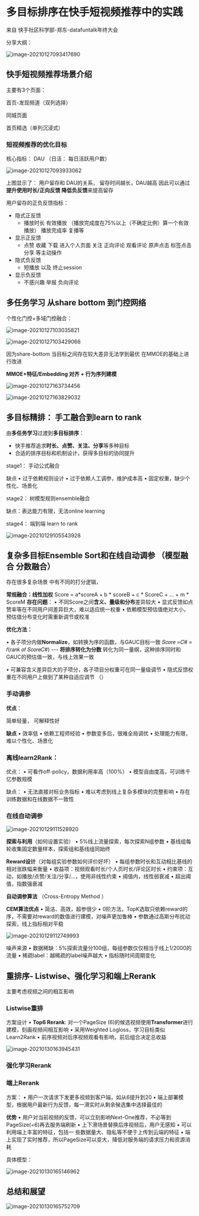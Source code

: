 # 多目标排序在快手短视频推荐中的实践

来自 快手社区科学部-郑东-datafuntalk年终大会

分享大纲： 

![image-20210127093417690](https://i.loli.net/2021/01/27/KdD29XFjLx5I34l.png)



## 快手短视频推荐场景介绍

主要有3个页面： 

首页-发现频道（双列选择）

同城页面

首页精选（单列沉浸式）



### 短视频推荐的优化目标

核心指标： DAU （日活： 每日活跃用户数）

![image-20210127093933062](https://i.loli.net/2021/01/27/hS5cjHKEkvPmUzM.png)

上图显示了： 用户留存和 DAU的关系， 留存时间越长，DAU越高 因此可以通过 **提升使用时长/正向反馈 降低负反馈**来提高留存



用户留存的正负反馈指标：

- 隐式正反馈
  - 播放时长 有效播放 （播放完成度在75%以上（不确定比例）算一个有效播放） 播放完成率 复播等 
- 显示正反馈
  - 点赞 收藏 下载 进入个人页面 关注 正向评论 观看评论 原声点击 标签点击 分享 等主动操作
- 隐式负反馈
  - 短播放 以及 终止session
- 显示负反馈
  - 不感兴趣 举报 负向评论



## 多任务学习 从share bottom 到门控网络



个性化门控+多域门控融合：

![image-20210127103035821](https://i.loli.net/2021/01/27/JL2MVuOn7m3l94D.png)



![image-20210127103429066](https://i.loli.net/2021/01/27/BlnxVoQ9f8EbU4Y.png)



因为share-bottom 当目标之间存在较大差异无法学到最优  在MMOE的基础上进行改进 

**MMOE+特征/Embedding 对齐 + 行为序列建模**

![image-20210127163734456](https://i.loli.net/2021/01/27/F7rvKHf1Wg52XcN.png)



![image-20210127163829032](https://i.loli.net/2021/01/27/XGeA9RU3Sk8ohZO.png)



## 多目标精排： 手工融合到learn to rank

由**多任务学习**过渡到**多目标排序**： 

- 快手推荐追求**时长、点赞、关注、分享**等多种目标  
- 合适的排序目标和机制设计，获得多目标的协同提升   



stage1： 手动公式融合

缺点
• 过于依赖规则设计
• 过于依赖人工调参，维护成本高
• 固定权重，缺少个性化、场景化  



stage2： 树模型规则ensemble融合 

缺点：表达能力有限，无法online learning  



stage4： 端到端 learn to rank 

![image-20210129105543928](https://i.loli.net/2021/01/29/w9QTRi7FB4uLexg.png)



## 复杂多目标Ensemble Sort和在线自动调参  （模型融合 分数融合）

存在很多复杂场景 中有不同的打分逻辑，

**常规融合：线性加权**
Score = a*scoreA + b * scoreB + c * ScoreC + … + m * ScoreM
**存在问题**：
• 不同Score之间**含义、量级和分布**差异较大
• 显式反馈如点赞率等在不同用户间差异巨大，难以适应统一权重
• 依赖模型预估值绝对大小，预估值分布变化时需重新调节或校准  



**优化方法：**

• 各子项分内做**Normalize**，如转换为序的函数，与GAUC目标一致 𝑆𝑐𝑜𝑟𝑒 =𝐶# = 𝑓(𝑟𝑎𝑛𝑘 𝑜𝑓 𝑆𝑐𝑜𝑟𝑒𝐶#)  --- **将排序转化为分数** 转化为同一量纲，这种排序同时和GAUC的预估值一致，与线上效果一致 

• 可兼容含义差异巨大的子项分，各子项目分权重可在同一量级调节
• 隐式反馈权重在不同用户上做到了某种自适应调节  （）



### 手动调参

**优点**：

简单轻量， 可解释性好

**缺点** 
• 效率低
• 依赖工程师经验
• 参数变多后，很难全局调优
• 处理能力有限，难以个性化、场景化  



### 离线learn2Rank：

优点：
• 可看作off-policy，数据利用率高（100%）
• 模型自由度高，可训练千亿参数规模  

缺点：
• 无法直接对标业务指标
• 难以考虑到线上复杂多模块的完整影响
• 存在训练数据和在线数据不一致性  



### 在线自动调参

![image-20210129111528920](https://i.loli.net/2021/01/29/NEaF3BcofrPzwTW.png)



  **探索与利用**（如何设置实验）
• 5%线上流量探索，每次探索N组参数
• 基线组每轮收集固定数量样本，探索组和基线组同始终  

**Reward设计**（对每组实验参数如何评价好坏）
• 每组参数时长和互动相比基线的相对涨跌幅来衡量
• 收益项：视频观看时长/个人页时长/评论区时长
• 约束项：互动，如播放/点赞/关注/分享/…，使用非线性约束
	• 阈值内，线性弱衰减
	• 超出阈值，指数强衰减  

**自动调参算法** （Cross-Entropy Method  ）

**CEM算法优点**
• 简洁、高效，超参很少
• 0阶方法，TopK选取只依赖reward的序，不需要对reward的数值进行建模，对噪声更加鲁棒
• 参数通过高斯分布扰动探索，线上指标相对平稳  

![image-20210129112749993](https://i.loli.net/2021/01/29/XdlqMcfu24ag1DH.png)

噪声来源
• 数据稀缺：5%探索流量分100组，每组参数仅仅相当于线上1/2000的流量
• 稀疏label：越稀疏的label噪声越大
• 指标随时间周期变化  



## 重排序- Listwise、强化学习和端上Rerank  

主要考虑视频之间的相互影响

### Listwise重排

方案设计
• **Top6 Rerank**: 对一个PageSize (6)的候选视频使用**Transformer**进行建模，刻画视频间相互影响
• 采用Weighted Logloss，学习目标类似Learn2Rank
• 前序视频对后序视频观看有影响，前后组合决定总收益  

![image-20210130163945431](https://i.loli.net/2021/01/30/xf9D7QskpnwS2Nb.png)



### 强化学习Rerank



### 端上Rerank

方案：
• 用户一次请求下发更多视频到客户端，如从6提升到20
• 端上部署模型，根据用户最新行为反馈，每一滑实时从剩余候选集中选择最佳的  



**优势**
• 用户对当前视频的反馈，可以立刻影响Next-One推荐，不必等到PageSize(=6)再去服务端刷新
• 上下滑场景替换后序视频后，用户无感知
• 可以利用端上丰富的特征，包括一 些数据量大、隐私等不便于上传到云端的特征
• 端上实现了实时推荐，所以PageSize可以变大，降低对服务端的请求压力和资源消耗  



具体模型： 

![image-20210130165146962](https://i.loli.net/2021/01/30/r4SQ67YwWiecaE2.png)



## 总结和展望

![image-20210130165752709](https://i.loli.net/2021/01/30/8D4rqibSM1XvaWL.png)